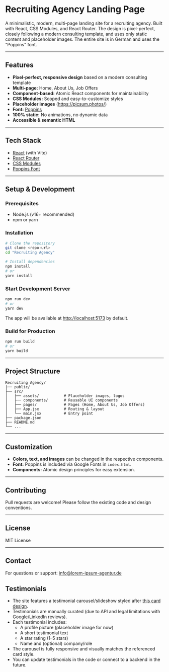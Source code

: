 # Recruiting Agency Landing Page

A minimalistic, modern, multi-page landing site for a recruiting agency. Built with React, CSS Modules, and React Router. The design is pixel-perfect, closely following a modern consulting template, and uses only static content and placeholder images. The entire site is in German and uses the "Poppins" font.

---

## Features
- **Pixel-perfect, responsive design** based on a modern consulting template
- **Multi-page:** Home, About Us, Job Offers
- **Component-based:** Atomic React components for maintainability
- **CSS Modules:** Scoped and easy-to-customize styles
- **Placeholder images** (https://picsum.photos/)
- **Font:** [Poppins](https://fonts.google.com/specimen/Poppins)
- **100% static:** No animations, no dynamic data
- **Accessible & semantic HTML**

---

## Tech Stack
- [React](https://react.dev/) (with Vite)
- [React Router](https://reactrouter.com/)
- [CSS Modules](https://github.com/css-modules/css-modules)
- [Poppins Font](https://fonts.google.com/specimen/Poppins)

---

## Setup & Development

### Prerequisites
- Node.js (v16+ recommended)
- npm or yarn

### Installation
```sh
# Clone the repository
git clone <repo-url>
cd "Recruiting Agency"

# Install dependencies
npm install
# or
yarn install
```

### Start Development Server
```sh
npm run dev
# or
yarn dev
```
The app will be available at [http://localhost:5173](http://localhost:5173) by default.

### Build for Production
```sh
npm run build
# or
yarn build
```

---

## Project Structure
```
Recruiting Agency/
├── public/
├── src/
│   ├── assets/           # Placeholder images, logos
│   ├── components/       # Reusable UI components
│   ├── pages/            # Pages (Home, About Us, Job Offers)
│   ├── App.jsx           # Routing & layout
│   └── main.jsx          # Entry point
├── package.json
├── README.md
└── ...
```

---

## Customization
- **Colors, text, and images** can be changed in the respective components.
- **Font:** Poppins is included via Google Fonts in `index.html`.
- **Components:** Atomic design principles for easy extension.

---

## Contributing
Pull requests are welcome! Please follow the existing code and design conventions.

---

## License
MIT License

---

## Contact
For questions or support: [info@lorem-ipsum-agentur.de](mailto:info@lorem-ipsum-agentur.de)

## Testimonials

- The site features a testimonial carousel/slideshow styled after [this card design](https://21st.dev/preetsuthar17/testimonial-card/default).
- Testimonials are manually curated (due to API and legal limitations with Google/LinkedIn reviews).
- Each testimonial includes:
  - A profile picture (placeholder image for now)
  - A short testimonial text
  - A star rating (1–5 stars)
  - Name and (optional) company/role
- The carousel is fully responsive and visually matches the referenced card style.
- You can update testimonials in the code or connect to a backend in the future.
